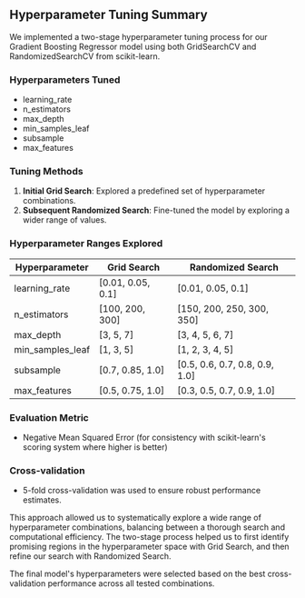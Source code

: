 ## Hyperparameter Tuning Summary

We implemented a two-stage hyperparameter tuning process for our Gradient Boosting Regressor model using both GridSearchCV and RandomizedSearchCV from scikit-learn.

### Hyperparameters Tuned
- learning_rate
- n_estimators
- max_depth
- min_samples_leaf
- subsample
- max_features

### Tuning Methods
1. **Initial Grid Search**: Explored a predefined set of hyperparameter combinations.
2. **Subsequent Randomized Search**: Fine-tuned the model by exploring a wider range of values.

### Hyperparameter Ranges Explored

| Hyperparameter   | Grid Search        | Randomized Search           |
|------------------|---------------------|---------------------------|
| learning_rate    | [0.01, 0.05, 0.1]   | [0.01, 0.05, 0.1]         |
| n_estimators     | [100, 200, 300]     | [150, 200, 250, 300, 350] |
| max_depth        | [3, 5, 7]           | [3, 4, 5, 6, 7]           |
| min_samples_leaf | [1, 3, 5]           | [1, 2, 3, 4, 5]           |
| subsample        | [0.7, 0.85, 1.0]    | [0.5, 0.6, 0.7, 0.8, 0.9, 1.0] |
| max_features     | [0.5, 0.75, 1.0]    | [0.3, 0.5, 0.7, 0.9, 1.0] |

### Evaluation Metric
- Negative Mean Squared Error (for consistency with scikit-learn's scoring system where higher is better)

### Cross-validation
- 5-fold cross-validation was used to ensure robust performance estimates.

This approach allowed us to systematically explore a wide range of hyperparameter combinations, balancing between a thorough search and computational efficiency. The two-stage process helped us to first identify promising regions in the hyperparameter space with Grid Search, and then refine our search with Randomized Search.

The final model's hyperparameters were selected based on the best cross-validation performance across all tested combinations.